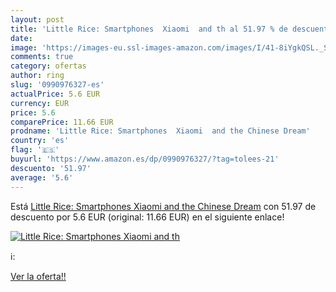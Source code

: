 ```yaml
---
layout: post
title: 'Little Rice: Smartphones  Xiaomi  and th al 51.97 % de descuento'
date: 
image: 'https://images-eu.ssl-images-amazon.com/images/I/41-8iYgkQSL._SL200_.jpg'
comments: true
category: ofertas
author: ring
slug: '0990976327-es'
actualPrice: 5.6 EUR
currency: EUR
price: 5.6
comparePrice: 11.66 EUR
prodname: 'Little Rice: Smartphones  Xiaomi  and the Chinese Dream'
country: 'es'
flag: '🇪🇸'
buyurl: 'https://www.amazon.es/dp/0990976327/?tag=tolees-21'
descuento: '51.97'
average: '5.6'
---
```


Está [Little Rice: Smartphones  Xiaomi  and the Chinese Dream](https://www.amazon.es/dp/0990976327/?tag=tolees-21) con 51.97 de descuento por 5.6 EUR (original: 11.66 EUR) en el siguiente enlace!

[![Little Rice: Smartphones  Xiaomi  and th](https://images-eu.ssl-images-amazon.com/images/I/41-8iYgkQSL._SL200_.jpg)](https://www.amazon.es/dp/0990976327/?tag=tolees-21)

ℹ️:


[Ver la oferta!!](https://www.amazon.es/dp/0990976327/?tag=tolees-21)
